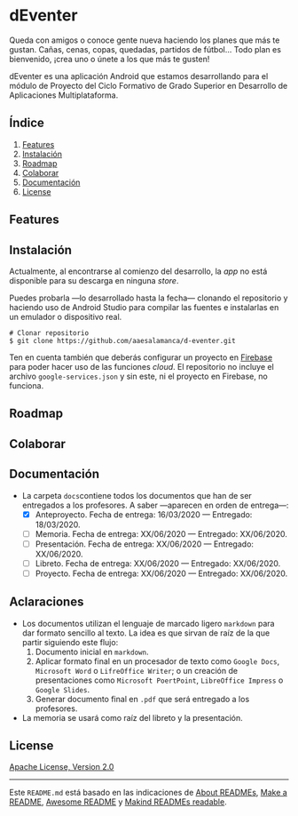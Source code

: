 # dEventer
Queda con amigos o conoce gente nueva haciendo los planes que más te gustan. Cañas, cenas, copas, quedadas, partidos de fútbol... Todo plan es bienvenido, ¡crea uno o únete a los que más te gusten!

dEventer es una aplicación Android que estamos desarrollando para el módulo de Proyecto del Ciclo Formativo de Grado Superior en Desarrollo de Aplicaciones Multiplataforma.

## Índice
1. [Features](#features)
2. [Instalación](#instalación)
3. [Roadmap](#roadmap)
4. [Colaborar](#colaborar)
5. [Documentación](#documentación)
6. [License](#license)

## Features

## Instalación
Actualmente, al encontrarse al comienzo del desarrollo, la _app_ no está disponible para su descarga en ninguna _store_.

Puedes probarla —lo desarrollado hasta la fecha— clonando el repositorio y haciendo uso de Android Studio para compilar las fuentes e instalarlas en un emulador o dispositivo real.

```
# Clonar repositorio
$ git clone https://github.com/aaesalamanca/d-eventer.git
```

Ten en cuenta también que deberás configurar un proyecto en [Firebase](https://firebase.google.com) para poder hacer uso de las funciones _cloud_. El repositorio no incluye el archivo `google-services.json` y sin este, ni el proyecto en Firebase, no funciona.

## Roadmap

## Colaborar

## Documentación
* La carpeta `docs`contiene todos los documentos que han de ser entregados a los profesores. A saber —aparecen en orden de entrega—:
  - [x] Anteproyecto. Fecha de entrega: 16/03/2020 — Entregado: 18/03/2020.
  - [ ] Memoria. Fecha de entrega: XX/06/2020 — Entregado: XX/06/2020.
  - [ ] Presentación. Fecha de entrega: XX/06/2020 — Entregado: XX/06/2020.
  - [ ] Libreto. Fecha de entrega: XX/06/2020 — Entregado: XX/06/2020.
  - [ ] Proyecto. Fecha de entrega: XX/06/2020 — Entregado: XX/06/2020.

## Aclaraciones
* Los documentos utilizan el lenguaje de marcado ligero `markdown` para dar formato sencillo al texto. La idea es que sirvan de raíz de la que partir siguiendo este flujo:
  1. Documento inicial en `markdown`.
  2. Aplicar formato final en un procesador de texto como `Google Docs`, `Microsoft Word` o `LifreOffice Writer`; o un creación de presentaciones como `Microsoft PoertPoint`, `LibreOffice Impress` o `Google Slides`.
  3. Generar documento final en `.pdf` que será entregado a los profesores.
* La memoria se usará como raíz del libreto y la presentación.

## License
[Apache License, Version 2.0](https://www.apache.org/licenses/LICENSE-2.0)

---
Este `README.md` está basado en las indicaciones de [About READMEs](https://help.github.com/en/github/creating-cloning-and-archiving-repositories/about-readmes), [Make a README](https://www.makeareadme.com), [Awesome README](https://github.com/matiassingers/awesome-readme) y [Makind READMEs readable](https://github.com/18F/open-source-guide/blob/18f-pages/pages/making-readmes-readable.md).
